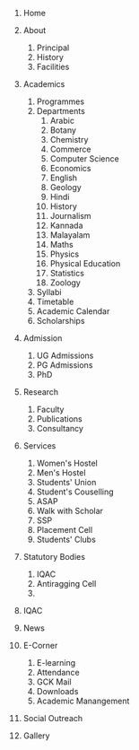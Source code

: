 1. Home
1. About
    1. Principal
    2. History
    3. Facilities
1. Academics
    1. Programmes
    2. Departments
        1. Arabic
        2. Botany
        3. Chemistry
        4. Commerce
        5. Computer Science
        6. Economics
        7. English
        8. Geology
        9. Hindi
        10. History
        11. Journalism
        12. Kannada
        13. Malayalam
        14. Maths
        15. Physics
        16. Physical Education
        17. Statistics
        18. Zoology
    3. Syllabi
    4. Timetable
    5. Academic Calendar
    6. Scholarships
1. Admission
    1. UG Admissions
    2. PG Admissions
    3. PhD
1. Research
    1. Faculty
    2. Publications
    3. Consultancy
1. Services
    1. Women's Hostel
    2. Men's Hostel
    3. Students' Union
    5. Student's Couselling
    6. ASAP
    7. Walk with Scholar
    8. SSP
    9. Placement Cell
    10. Students' Clubs
1. Statutory Bodies
    1. IQAC
    2. Antiragging Cell
    3. 
    
    
1. IQAC
1. News
1. E-Corner
    1. E-learning
    2. Attendance
    3. GCK Mail
    4. Downloads
    5. Academic Manangement
1. Social Outreach
1. Gallery
    
